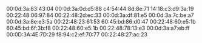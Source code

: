 00:0d:3a:83:43:04
00:0d:3a:0d:d5:88
c4:54:44:8d:8e:71
14:18:c3:d9:3a:19
00:22:48:06:97:84
00:22:48:2d:ec:33
00:0d:3a:df:81:e5
00:0d:3a:7c:be:a7
00:0d:3a:8e:e3:5a
00:22:48:23:61:53
60:45:bd:86:d0:47
00:22:48:60:e5:1b
60:45:bd:6f:3b:f8
00:22:48:60:e5:1b
00:22:48:78:13:e3
00:0d:3a:a7:eb:ff
00:0D:3A:4E:7D:29
f8:94:c2:ef:70:77
00:22:48:27:ac:23
